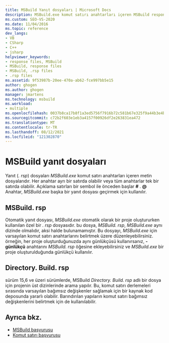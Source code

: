 ```yaml
---
title: MSBuild Yanıt dosyaları | Microsoft Docs
description: MSBuild.exe komut satırı anahtarları içeren MSBuild response veya. rsp dosyaları, metin dosyaları hakkında bilgi edinin.
ms.custom: SEO-VS-2020
ms.date: 11/04/2016
ms.topic: reference
dev_langs:
- VB
- CSharp
- C++
- jsharp
helpviewer_keywords:
- response files, MSBuild
- MSBuild, response files
- MSBuild, .rsp files
- .rsp files
ms.assetid: 9f53987b-20ee-470a-ab62-fce997bb5e15
author: ghogen
ms.author: ghogen
manager: jmartens
ms.technology: msbuild
ms.workload:
- multiple
ms.openlocfilehash: 0037b8ca17b8f1a3ed5756f7916b72c581b67e325f9a44b3e4b016a34ea07f88
ms.sourcegitcommit: c72b2f603e1eb3a4157f00926df2e263831ea472
ms.translationtype: MT
ms.contentlocale: tr-TR
ms.lasthandoff: 08/12/2021
ms.locfileid: "121302870"
---
```

# <a name="msbuild-response-files"></a>MSBuild yanıt dosyaları

Yanıt (*. rsp*) dosyaları *MSBuild.exe* komut satırı anahtarları içeren metin dosyalarıdır. Her anahtar ayrı bir satırda olabilir veya tüm anahtarlar tek bir satırda olabilir. Açıklama satırları bir sembol ile önceden başlar **#** . **@** Anahtar, *MSBuild.exe* başka bir yanıt dosyası geçirmek için kullanılır.

## <a name="msbuildrsp"></a>MSBuild. rsp

Otomatik yanıt dosyası, *MSBuild.exe* otomatik olarak bir proje oluştururken kullanılan özel bir *. rsp* dosyasıdır. bu dosya, *MSBuild. rsp*, *MSBuild.exe* aynı dizinde olmalıdır, aksi halde bulunamamıştır. Bu dosyayı, *MSBuild.exe* için varsayılan komut satırı anahtarlarını belirtmek üzere düzenleyebilirsiniz. örneğin, her proje oluşturduğunuzda aynı günlükçüsü kullanırsanız, **-günlükçü** anahtarını *MSBuild. rsp* öğesine ekleyebilirsiniz ve *MSBuild.exe* bir proje oluşturulduğunda günlükçü kullanılır.

## <a name="directorybuildrsp"></a>Directory. Build. rsp

sürüm 15,6 ve üzeri sürümlerde, MSBuild *Directory. Build. rsp* adlı bir dosya için projenin üst dizinlerinde arama yapılır.  Bu, komut satırı derlemeleri sırasında varsayılan bağımsız değişkenler sağlamak için bir kaynak kod deposunda yararlı olabilir.  Barındırılan yapıların komut satırı bağımsız değişkenlerini belirtmek için de kullanılabilir.

## <a name="see-also"></a>Ayrıca bkz.

- [MSBuild başvurusu](../msbuild/msbuild-reference.md)
- [Komut satırı başvurusu](../msbuild/msbuild-command-line-reference.md)
